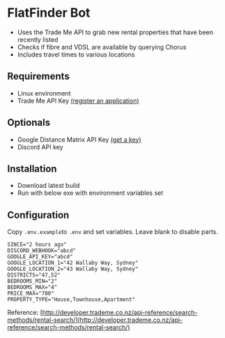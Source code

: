 # FlatFinder Bot

* Uses the Trade Me API to grab new rental properties that have been recently listed
* Checks if fibre and VDSL are available by querying Chorus
* Includes travel times to various locations

## Requirements
* Linux environment
* Trade Me API Key [(register an application)](https://www.trademe.co.nz/MyTradeMe/Api/RegisterNewApplication.aspx)

## Optionals
* Google Distance Matrix API Key [(get a key)](https://developers.google.com/maps/documentation/distance-matrix/start#get-a-key)
* Discord API key

## Installation
* Download latest build
* Run with below exe with environment variables set

## Configuration
Copy `.env.example`to `.env` and set variables. Leave blank to disable parts.

```
SINCE="2 hours ago"
DISCORD_WEBHOOK="abcd"
GOOGLE_API_KEY="abcd"
GOOGLE_LOCATION_1="42 Wallaby Way, Sydney"
GOOGLE_LOCATION_2="43 Wallaby Way, Sydney"
DISTRICTS="47,52"
BEDROOMS_MIN="2"
BEDROOMS_MAX="4"
PRICE_MAX="700"
PROPERTY_TYPE="House,Townhouse,Apartment"
```

Reference: [http://developer.trademe.co.nz/api-reference/search-methods/rental-search/](http://developer.trademe.co.nz/api-reference/search-methods/rental-search/)
